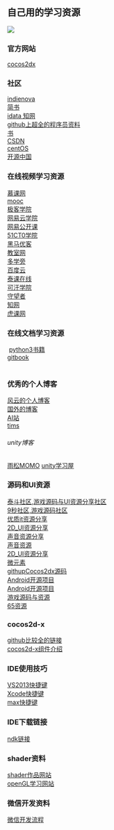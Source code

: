 ## 自己用的学习资源
 ![](https://pixabay.com/static/uploads/photo/2014/12/15/17/17/sailing-boat-569336_640.jpg)</br>
 ### 官方网站
 [cocos2dx](http://www.cocos2d-x.org/)</br>
 ### 社区
 [indienova](https://www.indienova.com)<br>
 [简书](http://www.jianshu.com)</br>
 [idata 知网](https://user.cn-ki.net/usercenter/)</br>
 [github上超全的程序员资料](https://github.com/vhf/free-programming-books/blob/master/free-programming-books-zh.md)</br>
 [书](https://github.com/search?utf8=%E2%9C%93&q=books&type=Repositories&ref=searchresults)</br>
 [CSDN](http://edu.csdn.net/)</br>
 [centOS](http://www.centoscn.com/CentosSoft/iso/2017/1119/9264.html)</br>
 [开源中国](http://www.oschina.net/project/lang/25/python)</br>
 ### 在线视频学习资源
 [慕课网](http://www.imooc.com/course/list)</br>
 [mooc](https://www.icourse163.org)</br>
 [极客学院](http://www.jikexueyuan.com)</br>
 [网易云学院](http://study.163.com)</br>
 [网易公开课](http://open.163.com)</br>
 [51CT0学院](http://edu.51cto.com)</br>
 [黑马优客](http://www.hmuk.cn/Path/course/id/3648.html)</br>
 [教室网](http://www.jiao4.com/cocos2d/3/5513.html)</br>
 [多学旁](http://www.dxpang.com/yxkf/Cocos2d/103.html)</br>
 [百度云](http://www.bdsola.com/)</br>
 [泰课在线](http://www.taikr.com/)</br>
 [可汗学院](https://www.khanacademy.or)</br>
 [守望者](http://www.watchmen.cn/video/algorithm/)</br>
 [知网](http://www.cnki.net/)</br>
 [虎课网](https://huke88.com/)</br>
 ### 在线文档学习资源
 [python3书籍](http://python3-cookbook.readthedocs.io/zh_CN/latest/)</br>
 [gitbook](https://legacy.gitbook.com/@wohugb)</br>
  
 ### 优秀的个人博客
 [风云的个人博客](https://blog.codingnow.com/)</br>
 [国外的博客](http://www.redblobgames.com/)</br>
 [AI站](http://aisharing.blogcn.com/)</br>
 [tims](http://wuzhiwei.net/lua_performance/)
 ###### unity博客
 [雨松MOMO](http://www.xuanyusong.com/)
 [unity学习屋](http://www.unity3d.top/unity_web/linkList.php)
 ### 源码和UI资源</br>
 [泰斗社区,游戏源码与UI资源分享社区](http://www.taidous.com)</br>
 [ 9秒社区,游戏源码社区](http://www.9miao.com)</br>
 [优质it资源分享](http://www.itziyuan.top/youxi_325)</br>
 [2D_UI资源分享](http://opengameart.org/)</br>
 [声音资源分享](http://www.freesound.org/)</br>
 [声音资源](http://www.aigei.com/sound/class/block_1/)</br>
 [2D_UI资源分享](http://usui.moo.jp/rpg_tukuru.html)</br>
 [微元素](http://www.element3ds.com/)</br>
 [githupCocos2dx源码](https://github.com/ouzhigang/OzgGameRPG)</br>
 [Android开源项目](https://github.com/crazier9527?language=java&tab=stars)</br>
 [Android开源项目](http://www.jianshu.com/p/c199dce0b4b8)</br>
 [游戏源码与资源](http://www.aigei.com/game-code/code/mobile/)</br>
 [65资源](http://www.6m5m.com/)</br>
 ### cocos2d-x
 [github比较全的链接](https://github.com/KeepSilenceQP/Cocos2d-xData)</br>
 [cocos2d-x组件介绍](http://cocos2d-x.org/docs/programmers-guide/basic_concepts/)</br>
 ### IDE使用技巧
 [VS2013快捷键](http://www.cnblogs.com/xionglee/articles/5494043.html)</br>
 [Xcode快捷键](http://www.cppblog.com/brucejini/archive/2010/12/24/137367.html)</br>
 [max快捷键](http://www.jianshu.com/p/de5ddb80f074)</br>
 ### IDE下载链接
 [ndk链接](http://www.androiddevtools.cn/)</br>
 ### shader资料
 [shader作品网站](https://www.shadertoy.com/view/Md3XRM)</br>
 [openGL学习网站](https://learnopengl-cn.github.io/01%20Getting%20started/01%20OpenGL/)</br>
 ### 微信开发资料
 [微信开发流程](http://forum.cocos.com/t/cocos-creator/60801)</br>
